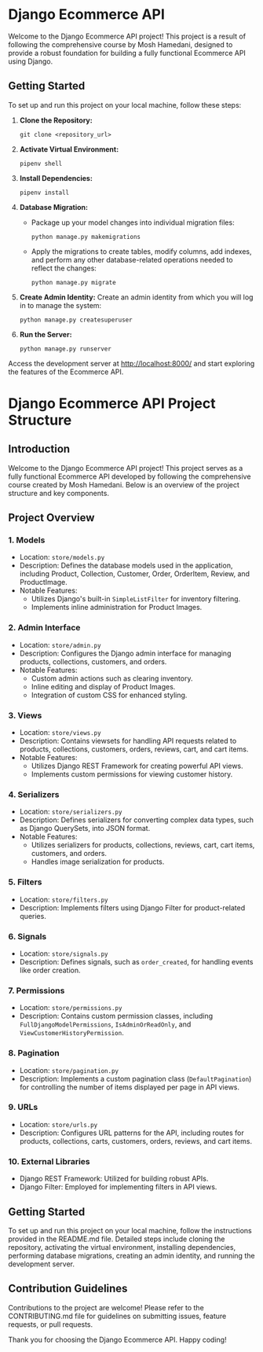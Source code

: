 # Django Ecommerce API

Welcome to the Django Ecommerce API project! This project is a result of following the comprehensive course by Mosh Hamedani, designed to provide a robust foundation for building a fully functional Ecommerce API using Django.

## Getting Started

To set up and run this project on your local machine, follow these steps:

1. **Clone the Repository:**
   ```
   git clone <repository_url>
   ```

2. **Activate Virtual Environment:**
   ```
   pipenv shell
   ```

3. **Install Dependencies:**
   ```
   pipenv install
   ```

4. **Database Migration:**
   - Package up your model changes into individual migration files:
     ```
     python manage.py makemigrations
     ```
   - Apply the migrations to create tables, modify columns, add indexes, and perform any other database-related operations needed to reflect the changes:
     ```
     python manage.py migrate
     ```

5. **Create Admin Identity:**
   Create an admin identity from which you will log in to manage the system:
   ```
   python manage.py createsuperuser
   ```

6. **Run the Server:**
   ```
   python manage.py runserver
   ```

Access the development server at [http://localhost:8000/](http://localhost:8000/) and start exploring the features of the Ecommerce API.

# Django Ecommerce API Project Structure

## Introduction

Welcome to the Django Ecommerce API project! This project serves as a fully functional Ecommerce API developed by following the comprehensive course created by Mosh Hamedani. Below is an overview of the project structure and key components.

## Project Overview

### 1. **Models**
   - Location: `store/models.py`
   - Description: Defines the database models used in the application, including Product, Collection, Customer, Order, OrderItem, Review, and ProductImage.
   - Notable Features:
     - Utilizes Django's built-in `SimpleListFilter` for inventory filtering.
     - Implements inline administration for Product Images.

### 2. **Admin Interface**
   - Location: `store/admin.py`
   - Description: Configures the Django admin interface for managing products, collections, customers, and orders.
   - Notable Features:
     - Custom admin actions such as clearing inventory.
     - Inline editing and display of Product Images.
     - Integration of custom CSS for enhanced styling.

### 3. **Views**
   - Location: `store/views.py`
   - Description: Contains viewsets for handling API requests related to products, collections, customers, orders, reviews, cart, and cart items.
   - Notable Features:
     - Utilizes Django REST Framework for creating powerful API views.
     - Implements custom permissions for viewing customer history.

### 4. **Serializers**
   - Location: `store/serializers.py`
   - Description: Defines serializers for converting complex data types, such as Django QuerySets, into JSON format.
   - Notable Features:
     - Utilizes serializers for products, collections, reviews, cart, cart items, customers, and orders.
     - Handles image serialization for products.

### 5. **Filters**
   - Location: `store/filters.py`
   - Description: Implements filters using Django Filter for product-related queries.

### 6. **Signals**
   - Location: `store/signals.py`
   - Description: Defines signals, such as `order_created`, for handling events like order creation.

### 7. **Permissions**
   - Location: `store/permissions.py`
   - Description: Contains custom permission classes, including `FullDjangoModelPermissions`, `IsAdminOrReadOnly`, and `ViewCustomerHistoryPermission`.

### 8. **Pagination**
   - Location: `store/pagination.py`
   - Description: Implements a custom pagination class (`DefaultPagination`) for controlling the number of items displayed per page in API views.

### 9. **URLs**
   - Location: `store/urls.py`
   - Description: Configures URL patterns for the API, including routes for products, collections, carts, customers, orders, reviews, and cart items.

### 10. **External Libraries**
   - Django REST Framework: Utilized for building robust APIs.
   - Django Filter: Employed for implementing filters in API views.

## Getting Started

To set up and run this project on your local machine, follow the instructions provided in the README.md file. Detailed steps include cloning the repository, activating the virtual environment, installing dependencies, performing database migrations, creating an admin identity, and running the development server.

## Contribution Guidelines

Contributions to the project are welcome! Please refer to the CONTRIBUTING.md file for guidelines on submitting issues, feature requests, or pull requests.

Thank you for choosing the Django Ecommerce API. Happy coding!
